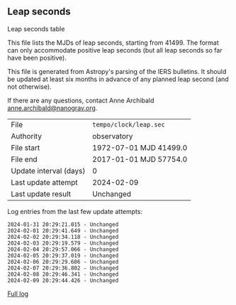 
## Leap seconds

Leap seconds table

This file lists the MJDs of leap seconds, starting from 41499.
The format can only accommodate positive leap seconds (but all
leap seconds so far have been positive).

This file is generated from Astropy's parsing of the IERS
bulletins. It should be updated at least six months in advance
of any planned leap second (and not otherwise).

If there are any questions, contact Anne Archibald
<anne.archibald@nanograv.org>.

|     |     |
|:--- |:--- |
| File | `tempo/clock/leap.sec` |
| Authority | observatory |
| File start | 1972-07-01 MJD 41499.0 |
| File end | 2017-01-01 MJD 57754.0 |
| Update interval (days) | 0 |
| Last update attempt | 2024-02-09 |
| Last update result | Unchanged |

Log entries from the last few update attempts:
```
2024-01-31 20:29:21.015 - Unchanged
2024-02-01 20:29:41.649 - Unchanged
2024-02-02 20:29:34.118 - Unchanged
2024-02-03 20:29:19.579 - Unchanged
2024-02-04 20:29:57.066 - Unchanged
2024-02-05 20:29:37.019 - Unchanged
2024-02-06 20:29:29.606 - Unchanged
2024-02-07 20:29:36.802 - Unchanged
2024-02-08 20:29:46.341 - Unchanged
2024-02-09 20:29:44.426 - Unchanged
```
[Full log](https://raw.githubusercontent.com/ipta/pulsar-clock-corrections/main/log/tempo/clock/leap.sec.log)
